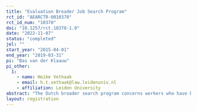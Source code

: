 ```yaml
---
title: "Evaluation Broader Job Search Program"
rct_id: "AEARCTR-0010370"
rct_id_num: "10370"
doi: "10.1257/rct.10370-1.0"
date: "2022-11-07"
status: "completed"
jel: ""
start_year: "2015-04-01"
end_year: "2019-03-31"
pi: "Bas van der Klaauw"
pi_other:
  1:
    - name: Heike Vethaak
    - email: h.t.vethaak@law.leidenuniv.nl
    - affiliation: Leiden University
abstract: "The Dutch broader search program concerns workers who have been collecting unemployment insurance (UI) for six month. A random subsample of these UI recipients are invited for a mandatory caseworker meeting that focuses on job search strategies. If the caseworker believes that the UI recipients is searching too narrow, the UI recipients can receive a broader search task. The task should be completed before the next caseworker meeting and involves that the UI recipients should apply to a broader set of vacancies. "
layout: registration
---
```


